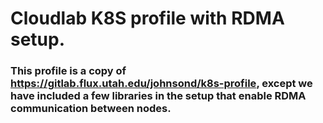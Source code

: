 # Cloudlab K8S profile with RDMA setup.


### This profile is a copy of https://gitlab.flux.utah.edu/johnsond/k8s-profile, except we have included a few libraries in the setup that enable RDMA communication between nodes.

